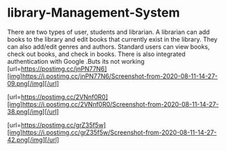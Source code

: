 # library-Management-System
There are two types of user, students and librarian. A librarian can add books to the library and edit books that currently exist in the library. They can also add/edit genres and authors. Standard users can view books, check out books, and check in books. There is also integrated authentication with Google .Buts its not working
[url=https://postimg.cc/jnPN77N6][img]https://i.postimg.cc/jnPN77N6/Screenshot-from-2020-08-11-14-27-09.png[/img][/url]

[url=https://postimg.cc/2VNnf0R0][img]https://i.postimg.cc/2VNnf0R0/Screenshot-from-2020-08-11-14-27-38.png[/img][/url]

[url=https://postimg.cc/grZ35f5w][img]https://i.postimg.cc/grZ35f5w/Screenshot-from-2020-08-11-14-27-42.png[/img][/url]
